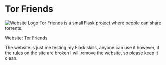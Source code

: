 # Tor Friends 
![Website Logo](https://i.imgur.com/sBmSvSl.png)
Tor Friends is a small Flask project where people can share torrents. 

Website: [Tor Friends](https://tor-friends.ml)

The website is just me testing my Flask skills, anyone can use it however, if the [rules](https://tor-friends.ml/rules) on the site are broken I will remove the website, so please keep it clean.
